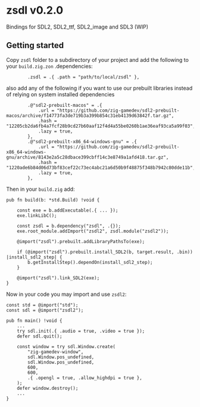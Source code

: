 # zsdl v0.2.0
Bindings for SDL2, SDL2_ttf, SDL2_image and SDL3 (WIP)

## Getting started

Copy `zsdl` folder to a subdirectory of your project and add the following to your `build.zig.zon` .dependencies:
```zig
        .zsdl = .{ .path = "path/to/local/zsdl" },
```
also add any of the following if you want to use our prebuilt libraries instead of relying on system installed dependencies
```zig
        .@"sdl2-prebuilt-macos" = .{
            .url = "https://github.com/zig-gamedev/sdl2-prebuilt-macos/archive/f14773fa3de719b3a399b854c31eb4139d63842f.tar.gz",
            .hash = "12205cb2da6fb4a7fcf28b9cd27b60aaf12f4d4a55be0260b1ae36eaf93ca5a99f03",
            .lazy = true,
        },
        .@"sdl2-prebuilt-x86_64-windows-gnu" = .{
            .url = "https://github.com/zig-gamedev/sdl2-prebuilt-x86_64-windows-gnu/archive/8143e2a5c28dbace399cbff14c3e8749a1afd418.tar.gz",
            .hash = "1220ade6b84d06d73bf83cef22c73ec4abc21a6d50b9f48875f348b7942c80dde11b",
            .lazy = true,
        },
```

Then in your `build.zig` add:

```zig
pub fn build(b: *std.Build) !void {

    const exe = b.addExecutable(.{ ... });
    exe.linkLibC();

    const zsdl = b.dependency("zsdl", .{});
    exe.root_module.addImport("zsdl2", zsdl.module("zsdl2"));

    @import("zsdl").prebuilt.addLibraryPathsTo(exe);

    if (@import("zsdl").prebuilt.install_SDL2(b, target.result, .bin)) |install_sdl2_step| {
        b.getInstallStep().dependOn(install_sdl2_step);
    }

    @import("zsdl").link_SDL2(exe);
}
```

Now in your code you may import and use `zsdl2`:

```zig
const std = @import("std");
const sdl = @import("zsdl2");

pub fn main() !void {
    ...
    try sdl.init(.{ .audio = true, .video = true });
    defer sdl.quit();

    const window = try sdl.Window.create(
        "zig-gamedev-window",
        sdl.Window.pos_undefined,
        sdl.Window.pos_undefined,
        600,
        600,
        .{ .opengl = true, .allow_highdpi = true },
    );
    defer window.destroy();
    ...
}
```
